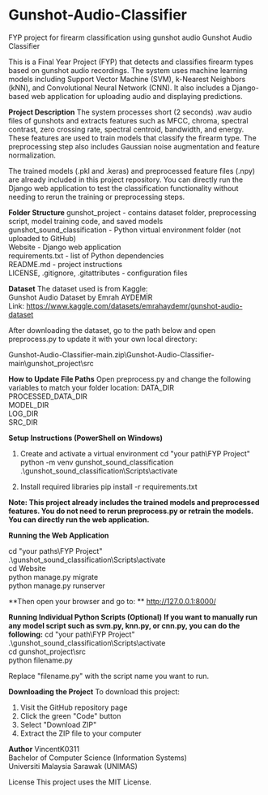 # Gunshot-Audio-Classifier
FYP project for firearm classification using gunshot audio
Gunshot Audio Classifier

This is a Final Year Project (FYP) that detects and classifies firearm types based on gunshot audio recordings. 
The system uses machine learning models including Support Vector Machine (SVM), k-Nearest Neighbors (kNN), and 
Convolutional Neural Network (CNN). It also includes a Django-based web application for uploading audio and displaying predictions.

**Project Description**
The system processes short (2 seconds) .wav audio files of gunshots and extracts features such as 
MFCC, chroma, spectral contrast, zero crossing rate, spectral centroid, bandwidth, and energy. 
These features are used to train models that classify the firearm type. 
The preprocessing step also includes Gaussian noise augmentation and feature normalization.

The trained models (.pkl and .keras) and preprocessed feature files (.npy) are already included in this project repository. 
You can directly run the Django web application to test the classification functionality without needing to rerun the training or preprocessing steps.

**Folder Structure**
gunshot_project - contains dataset folder, preprocessing script, model training code, and saved models  
gunshot_sound_classification - Python virtual environment folder (not uploaded to GitHub)  
Website - Django web application  
requirements.txt - list of Python dependencies  
README.md - project instructions  
LICENSE, .gitignore, .gitattributes - configuration files  

**Dataset**
The dataset used is from Kaggle:  
Gunshot Audio Dataset by Emrah AYDEMİR  
Link: https://www.kaggle.com/datasets/emrahaydemr/gunshot-audio-dataset

After downloading the dataset, go to the path below and open preprocess.py to update it with your own local directory:

Gunshot-Audio-Classifier-main.zip\Gunshot-Audio-Classifier-main\gunshot_project\src

**How to Update File Paths**
Open preprocess.py and change the following variables to match your folder location:
DATA_DIR  
PROCESSED_DATA_DIR  
MODEL_DIR  
LOG_DIR  
SRC_DIR  

**Setup Instructions (PowerShell on Windows)**
1. Create and activate a virtual environment
cd "your path\FYP Project"  
python -m venv gunshot_sound_classification  
.\gunshot_sound_classification\Scripts\activate  

2. Install required libraries
pip install -r requirements.txt  

**Note:
This project already includes the trained models and preprocessed features.
You do not need to rerun preprocess.py or retrain the models.
You can directly run the web application.**

**Running the Web Application**

cd "your paths\FYP Project"  
.\gunshot_sound_classification\Scripts\activate  
cd Website  
python manage.py migrate  
python manage.py runserver  

**Then open your browser and go to:  **
http://127.0.0.1:8000/

**Running Individual Python Scripts (Optional)**
**If you want to manually run any model script such as svm.py, knn.py, or cnn.py, you can do the following:**
cd "your path\FYP Project"  
.\gunshot_sound_classification\Scripts\activate  
cd gunshot_project\src  
python filename.py  

Replace "filename.py" with the script name you want to run.

**Downloading the Project**
To download this project:
1. Visit the GitHub repository page  
2. Click the green "Code" button  
3. Select "Download ZIP"  
4. Extract the ZIP file to your computer  

**Author**
VincentK0311  
Bachelor of Computer Science (Information Systems)  
Universiti Malaysia Sarawak (UNIMAS)

License
This project uses the MIT License.
